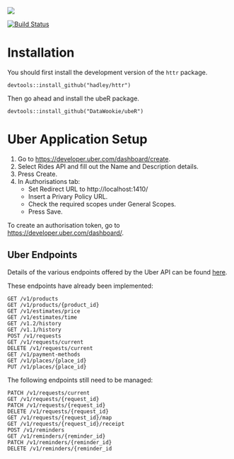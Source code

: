 ![](https://cdn.rawgit.com/DataWookie/ubeR/master/uber-logo.svg)

[![Build Status](https://travis-ci.org/DataWookie/ubeR.svg?branch=master)](https://travis-ci.org/DataWookie/ubeR)

# Installation

You should first install the development version of the `httr` package.
```
devtools::install_github("hadley/httr")
```
Then go ahead and install the ubeR package.
```
devtools::install_github("DataWookie/ubeR")
```

# Uber Application Setup

1. Go to https://developer.uber.com/dashboard/create.
2. Select Rides API and fill out the Name and Description details.
3. Press Create.
4. In Authorisations tab:
    - Set Redirect URL to http://localhost:1410/
    - Insert a Privary Policy URL.
    - Check the required scopes under General Scopes.
    - Press Save.

To create an authorisation token, go to https://developer.uber.com/dashboard/.

## Uber Endpoints

Details of the various endpoints offered by the Uber API can be found [here](https://developer.uber.com/docs/rides).

These endpoints have already been implemented:

    GET /v1/products
    GET /v1/products/{product_id}
    GET /v1/estimates/price
    GET /v1/estimates/time
    GET /v1.2/history
    GET /v1.1/history
    POST /v1/requests
    GET /v1/requests/current
    DELETE /v1/requests/current
    GET /v1/payment-methods
    GET /v1/places/{place_id}
    PUT /v1/places/{place_id}

The following endpoints still need to be managed:

    PATCH /v1/requests/current
    GET /v1/requests/{request_id}
    PATCH /v1/requests/{request_id}
    DELETE /v1/requests/{request_id}
    GET /v1/requests/{request_id}/map
    GET /v1/requests/{request_id}/receipt
    POST /v1/reminders
    GET /v1/reminders/{reminder_id}
    PATCH /v1/reminders/{reminder_id}
    DELETE /v1/reminders/{reminder_id
